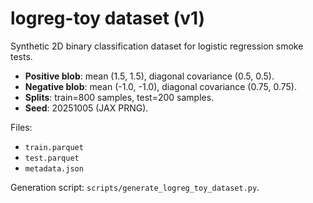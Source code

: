 # logreg-toy dataset (v1)

Synthetic 2D binary classification dataset for logistic regression smoke tests.

- **Positive blob**: mean (1.5, 1.5), diagonal covariance (0.5, 0.5).
- **Negative blob**: mean (-1.0, -1.0), diagonal covariance (0.75, 0.75).
- **Splits**: train=800 samples, test=200 samples.
- **Seed**: 20251005 (JAX PRNG).

Files:
- `train.parquet`
- `test.parquet`
- `metadata.json`

Generation script: `scripts/generate_logreg_toy_dataset.py`.
